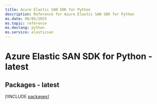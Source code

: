 ```yaml
---
title: Azure Elastic SAN SDK for Python
description: Reference for Azure Elastic SAN SDK for Python
ms.date: 08/05/2025
ms.topic: reference
ms.devlang: python
ms.service: elasticsan
---
```

# Azure Elastic SAN SDK for Python - latest
## Packages - latest
[!INCLUDE [packages](elastic-san-index.md)]